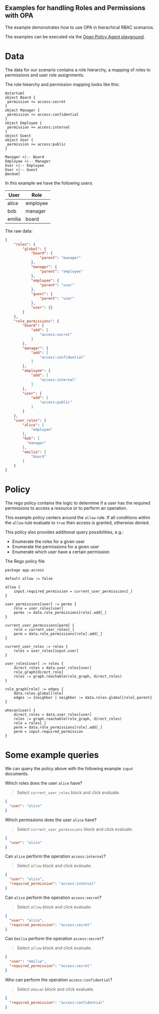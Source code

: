 Examples for handling Roles and Permissions with OPA
---

The example demonstrates how to use OPA in hierachical RBAC scenarios.

The examples can be executed via the [Open Policy Agent playground](https://play.openpolicyagent.org).

# Data
The data for our scenario contains a role hierarchy, a mapping of roles to permissions and user role assignments.

The role hiearchy and permission mapping looks like this:
```plantuml
@startuml
object Board {
 permission += access:secret
}
object Manager {
 permission += access:confidential
}
object Employee {
 permission += access:internal
}
object Guest 
object User {
 permission += access:public
}

Manager <|-- Board
Employee <|-- Manager
User <|-- Employee
User <|-- Guest
@enduml
```

In this example we have the following users:

| User   | Role     |
|--------|----------|
| alice  | employee |
| bob    | manager  |
| emilia | board    |


The raw data:
```json
{
    "roles": {
        "global": {
            "board": {
                "parent": "manager"
            },
            "manager": {
                "parent": "employee"
            },
            "employee": {
                "parent": "user"
            },
            "guest": {
                "parent": "user"
            },
            "user": {}
        }
    },
    "role_permissions": {
        "board": {
            "add": [
                "access:secret"
            ]
        },
        "manager": {
            "add": [
                "access:confidential"
            ]
        },
        "employee": {
            "add": [
                "access:internal"
            ]
        },
        "user": {
            "add": [
                "access:public"
            ]
        }
    },
    "user_roles": {
        "alice": [
            "employee"
        ],
        "bob": [
          "manager"
        ],
        "emilia": [
            "board"
        ]
    }
}
```

# Policy

The rego policy contains the logic to determine if a user has the required permissions to access a resource or to perform 
an operation. 

This example policy centers around the `allow` rule. If all conditions within the `allow` rule evaluate to `true` then access is granted, otherwise denied.

This policy also provides additional query possibilities, e.g.:
- Enumerate the roles for a given user
- Enumerate the permissions for a given user
- Enumerate which user have a certain permission

The Rego policy file
```rego
package app.access

default allow := false

allow {
	input.required_permission = current_user_permissions[_]
}

user_permissions[user] := perms {
	role = user_roles[user]
	perms := data.role_permissions[role].add[_]
}

current_user_permissions[perm] {
	role = current_user_roles[_]
	perm = data.role_permissions[role].add[_]
}

current_user_roles := roles {
	roles = user_roles[input.user]
}

user_roles[user] := roles {
	direct_roles = data.user_roles[user]
	role_graph[direct_role]
	roles := graph.reachable(role_graph, direct_roles)
}

role_graph[role] := edges {
	data.roles.global[role]
	edges := {neighbor | neighbor := data.roles.global[role].parent}
}

whocan[user] {
	direct_roles = data.user_roles[user]
	roles := graph.reachable(role_graph, direct_roles)
	role = roles[_]
	perm = data.role_permissions[role].add[_]
	perm = input.required_permission
}
```

# Some example queries

We can query the policy above with the following example `input` documents.

Which roles does the user `alice` have?
 > Select `current_user_roles` block and click evaluate.
```json
{
  "user": "alice"
}
```

Which permissions does the user `alice` have?
> Select `current_user_permissions` block and click evaluate.
```json
{
  "user": "alice"
}
```

Can `alice` perform the operation `access:internal`?
 > Select `allow` block and click evaluate.
```json
{
  "user": "alice",
  "required_permission": "access:internal"
}
```

Can `alice` perform the operation `access:secret`?
 > Select `allow` block and click evaluate.
```json
{
  "user": "alice",
  "required_permission": "access:secret"
}
```

Can `Emilia` perform the operation `access:secret`?
 > Select `allow` block and click evaluate.
```json
{
  "user": "emilia",
  "required_permission": "access:secret"
}
```

Who can perform the operation `access:confidential`?
 > Select `whocan` block and click evaluate.
```json
{
  "required_permission": "access:confidential"
}
```